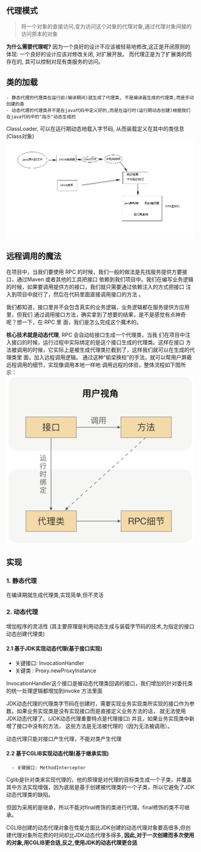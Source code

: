 

## 代理模式
  >将一个对象的直接访问,变为访问这个对象的代理对象,通过代理对象间接的访问原本的对象

  **为什么需要代理呢?**
  因为一个良好的设计不应该被轻易地修改,这正是开闭原则的体现: 一个良好的设计应该对修改关闭, 对扩展开放。
而代理正是为了扩展类的而存在的, 其可以控制对现有类服务的访问。

## 类的加载
    - 静态代理的代理类在运行前(编译期间)就生成了代理类, 不是编译器生成的代理类,而是手动创建的类
    - 动态代理的代理类并不是在java代码中定义好的,而是在运行时(运行期动态创建)根据我们在java代码中的"指示"动态生成的
    
  ClassLoader, 可以在运行期动态地载入字节码, 从而装载定义在其中的类信息(Class对象)
  ![1586417919867](./img/jvm.png)
  

## 远程调用的魔法
在项目中，当我们要使用 RPC 的时候，我们一般的做法是先找服务提供方要接口，通过Maven 或者其他的工具把接口
依赖到我们项目中。我们在编写业务逻辑的时候，如果要调用提供方的接口，我们就只需要通过依赖注入的方式把接口
注入到项目中就行了，然后在代码里面直接调用接口的方法 。

我们都知道，接口里并不会包含真实的业务逻辑，业务逻辑都在服务提供方应用里，但我们
通过调用接口方法，确实拿到了想要的结果，是不是感觉有点神奇呢？想一下，在 RPC 里
面，我们是怎么完成这个魔术的。

**核心技术就是动态代理**, RPC 会自动给接口生成一个代理类，当我
们在项目中注入接口的时候，运行过程中实际绑定的是这个接口生成的代理类。这样在接口
方法被调用的时候，它实际上是被生成代理类拦截到了，这样我们就可以在生成的代理类里
面，加入远程调用逻辑。
通过这种“偷梁换柱”的手法，就可以帮用户屏蔽远程调用的细节，实现像调用本地一样地
调用远程的体验，整体流程如下图所示：
![1586417919867](./img/rpc_dtdl.png)



## 实现
### 1. 静态代理
   在编译期就生成代理类,实现简单,但不灵活
   
### 2. 动态代理
   增加程序的灵活性 (其主要原理是利用动态生成与装载字节码的技术,为指定的接口动态创建代理类)
   
   
   #### 2.1 基于JDK实现动态代理(基于接口实现)
   - 关键接口: InvocationHandler
   - 关键类  : Proxy.newProxyInstance
      
   InvocationHandler这个接口是被动态代理类回调的接口，我们增加的针对委托类的统一处理逻辑都增加到invoke 方法里面
   
   
   JDK动态代理的代理类字节码在创建时，需要实现业务实现类所实现的接口作为参数。如果业务实现类是没有实现接口而是直接定义业务方法的话，
   就无法使用JDK动态代理了。(JDK动态代理重要特点是代理接口) 并且，如果业务实现类中新增了接口中没有的方法，
   这些方法是无法被代理的（因为无法被调用）。
   
   动态代理只能对接口产生代理，不能对类产生代理
   
   #### 2.2 基于CGLIB实现动态代理(基于继承实现)
      - 关键接口: MethodInterceptor 

      
   Cglib是针对类来实现代理的，他的原理是对代理的目标类生成一个子类，并覆盖其中方法实现增强，因为底层是基于创建被代理类的一个子类，所以它避免了JDK动态代理类的缺陷。
   
   但因为采用的是继承，所以不能对final修饰的类进行代理。final修饰的类不可继承。
   
   CGLIB创建的动态代理对象在性能方面比JDK创建的动态代理对象要高很多,但创建代理对象所花费的时间却比JDK动态代理多得多,
   **因此,对于一次创建而多次使用的对象,用CGLIB更合适,反之,使用JDK的动态代理更合适**
 